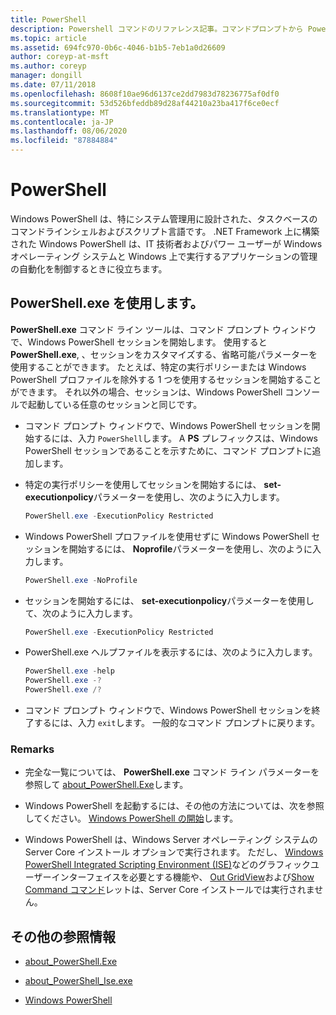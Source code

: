 ```yaml
---
title: PowerShell
description: Powershell コマンドのリファレンス記事。コマンドプロンプトから PowerShell コンソールを開きます。
ms.topic: article
ms.assetid: 694fc970-0b6c-4046-b1b5-7eb1a0d26609
author: coreyp-at-msft
ms.author: coreyp
manager: dongill
ms.date: 07/11/2018
ms.openlocfilehash: 8608f10ae96d6137ce2dd7983d78236775af0df0
ms.sourcegitcommit: 53d526bfeddb89d28af44210a23ba417f6ce0ecf
ms.translationtype: MT
ms.contentlocale: ja-JP
ms.lasthandoff: 08/06/2020
ms.locfileid: "87884884"
---
```

# <a name="powershell"></a>PowerShell

Windows PowerShell は、特にシステム管理用に設計された、タスクベースのコマンドラインシェルおよびスクリプト言語です。 .NET Framework 上に構築された Windows PowerShell は、IT 技術者およびパワー ユーザーが Windows オペレーティング システムと Windows 上で実行するアプリケーションの管理の自動化を制御するときに役立ちます。

## <a name="using-powershellexe"></a>PowerShell.exe を使用します。

**PowerShell.exe** コマンド ライン ツールは、コマンド プロンプト ウィンドウで、Windows PowerShell セッションを開始します。 使用すると **PowerShell.exe**, 、セッションをカスタマイズする、省略可能パラメーターを使用することができます。 たとえば、特定の実行ポリシーまたは Windows PowerShell プロファイルを除外する 1 つを使用するセッションを開始することができます。 それ以外の場合、セッションは、Windows PowerShell コンソールで起動している任意のセッションと同じです。

- コマンド プロンプト ウィンドウで、Windows PowerShell セッションを開始するには、入力 `PowerShell`します。 A **PS** プレフィックスは、Windows PowerShell セッションであることを示すために、コマンド プロンプトに追加します。

- 特定の実行ポリシーを使用してセッションを開始するには、 **set-executionpolicy**パラメーターを使用し、次のように入力します。

    ```powershell
    PowerShell.exe -ExecutionPolicy Restricted
    ```

- Windows PowerShell プロファイルを使用せずに Windows PowerShell セッションを開始するには、 **Noprofile**パラメーターを使用し、次のように入力します。

    ```powershell
    PowerShell.exe -NoProfile
    ```

- セッションを開始するには、 **set-executionpolicy**パラメーターを使用して、次のように入力します。

    ```powershell
    PowerShell.exe -ExecutionPolicy Restricted
    ```

- PowerShell.exe ヘルプファイルを表示するには、次のように入力します。

    ```powershell
    PowerShell.exe -help
    PowerShell.exe -?
    PowerShell.exe /?
    ```

- コマンド プロンプト ウィンドウで、Windows PowerShell セッションを終了するには、入力 `exit`します。 一般的なコマンド プロンプトに戻ります。

### <a name="remarks"></a>Remarks

- 完全な一覧については、 **PowerShell.exe** コマンド ライン パラメーターを参照して [about_PowerShell.Exe](/powershell/module/microsoft.powershell.core/about/about_powershell_exe)します。

- Windows PowerShell を起動するには、その他の方法については、次を参照してください。 [Windows PowerShell の開始](/powershell/scripting/windows-powershell/starting-windows-powershell)します。

- Windows PowerShell は、Windows Server オペレーティング システムの Server Core インストール オプションで実行されます。 ただし、 [Windows PowerShell Integrated Scripting Environment (ISE)](/previous-versions//hh849182(v=technet.10))などのグラフィックユーザーインターフェイスを必要とする機能や、 [Out GridView](/powershell/module/microsoft.powershell.utility/out-gridview)および[Show Command コマンド](/powershell/module/microsoft.powershell.utility/show-command)レットは、Server Core インストールでは実行されません。

## <a name="additional-references"></a>その他の参照情報

- [about_PowerShell.Exe](/powershell/module/microsoft.powershell.core/about/about_powershell_exe)

- [about_PowerShell_Ise.exe](/powershell/module/microsoft.powershell.core/about/about_powershell_ise_exe)

- [Windows PowerShell](/powershell/)
